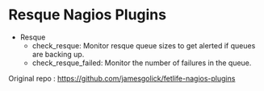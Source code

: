 Resque Nagios Plugins
======================
  
  * Resque 
    * check_resque: Monitor resque queue sizes to get alerted if queues
      are backing up.
    * check_resque_failed: Monitor the number of failures in the queue.

Original repo : https://github.com/jamesgolick/fetlife-nagios-plugins
